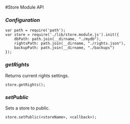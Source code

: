 #Store Module API

### _Configuration_
```
var path = require('path');
var store = require('./lib/store.module.js').init({
	dbPath: path.join(__dirname, "./mydb"),
	rightsPath: path.join(__dirname, "./rights.json"),
	backupPath: path.join(__dirname, "./backups")
});
```
### _getRights_
Returns current rights settings.  
```
store.getRights();
```
### _setPublic_
Sets a store to public. 
```
store.setPublic(<storeName>, <callback>);
```